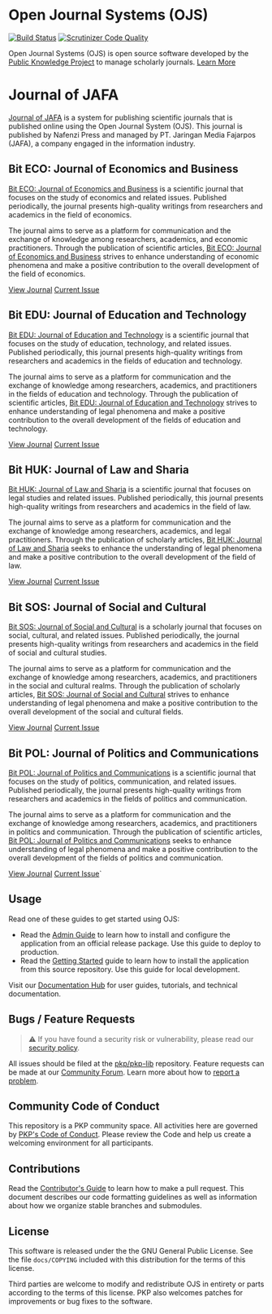 # Open Journal Systems (OJS)

[![Build Status](https://app.travis-ci.com/pkp/ojs.svg?branch=main)](https://app.travis-ci.com/pkp/ojs)
[![Scrutinizer Code Quality](https://scrutinizer-ci.com/g/pkp/ojs/badges/quality-score.png?b=main)](https://scrutinizer-ci.com/g/pkp/ojs/?branch=main)

Open Journal Systems (OJS) is open source software developed by the [Public Knowledge Project](https://pkp.sfu.ca/) to manage scholarly journals. [Learn More](https://pkp.sfu.ca/software/ojs/)

# Journal of JAFA 

[Journal of JAFA](https://journal.fajarpos.com/) is a system for publishing scientific journals that is published online using the Open Journal System (OJS). This journal is published by Nafenzi Press and managed by PT. Jaringan Media Fajarpos (JAFA), a company engaged in the information industry.

## Bit ECO: Journal of Economics and Business

[Bit ECO: Journal of Economics and Business](https://journal.fajarpos.com/index.php/eco) is a scientific journal that focuses on the study of economics and related issues. Published periodically, the journal presents high-quality writings from researchers and academics in the field of economics.

The journal aims to serve as a platform for communication and the exchange of knowledge among researchers, academics, and economic practitioners. Through the publication of scientific articles, [Bit ECO: Journal of Economics and Business](https://journal.fajarpos.com/index.php/eco/) strives to enhance understanding of economic phenomena and make a positive contribution to the overall development of the field of economics.

[View Journal](https://journal.fajarpos.com/index.php/eco) [Current Issue](https://journal.fajarpos.com/index.php/eco/issue/current)

## Bit EDU: Journal of Education and Technology

[Bit EDU: Journal of Education and Technology](https://journal.fajarpos.com/index.php/edu) is a scientific journal that focuses on the study of education, technology, and related issues. Published periodically, this journal presents high-quality writings from researchers and academics in the fields of education and technology.

The journal aims to serve as a platform for communication and the exchange of knowledge among researchers, academics, and practitioners in the fields of education and technology. Through the publication of scientific articles, [Bit EDU: Journal of Education and Technology](https://journal.fajarpos.com/index.php/edu/) strives to enhance understanding of legal phenomena and make a positive contribution to the overall development of the fields of education and technology.

[View Journal](https://journal.fajarpos.com/index.php/edu) [Current Issue](https://journal.fajarpos.com/index.php/edu/issue/current)

## Bit HUK: Journal of Law and Sharia

[Bit HUK: Journal of Law and Sharia](https://journal.fajarpos.com/index.php/huk) is a scientific journal that focuses on legal studies and related issues. Published periodically, this journal presents high-quality writings from researchers and academics in the field of law.

The journal aims to serve as a platform for communication and the exchange of knowledge among researchers, academics, and legal practitioners. Through the publication of scholarly articles, [Bit HUK: Journal of Law and Sharia](https://journal.fajarpos.com/index.php/huk/) seeks to enhance the understanding of legal phenomena and make a positive contribution to the overall development of the field of law.

[View Journal](https://journal.fajarpos.com/index.php/huk) [Current Issue](https://journal.fajarpos.com/index.php/huk/issue/current)

## Bit SOS: Journal of Social and Cultural

[Bit SOS: Journal of Social and Cultural](https://journal.fajarpos.com/index.php/sos) is a scholarly journal that focuses on social, cultural, and related issues. Published periodically, the journal presents high-quality writings from researchers and academics in the field of social and cultural studies.

The journal aims to serve as a platform for communication and the exchange of knowledge among researchers, academics, and practitioners in the social and cultural realms. Through the publication of scholarly articles, [Bit SOS: Journal of Social and Cultural](https://journal.fajarpos.com/index.php/sos/) strives to enhance understanding of legal phenomena and make a positive contribution to the overall development of the social and cultural fields.

[View Journal](https://journal.fajarpos.com/index.php/sos) [Current Issue](https://journal.fajarpos.com/index.php/sos/issue/current)

## Bit POL: Journal of Politics and Communications

[Bit POL: Journal of Politics and Communications](https://journal.fajarpos.com/index.php/pol) is a scientific journal that focuses on the study of politics, communication, and related issues. Published periodically, the journal presents high-quality writings from researchers and academics in the fields of politics and communication.

The journal aims to serve as a platform for communication and the exchange of knowledge among researchers, academics, and practitioners in politics and communication. Through the publication of scientific articles, [Bit POL: Journal of Politics and Communications](https://journal.fajarpos.com/index.php/pol/) seeks to enhance understanding of legal phenomena and make a positive contribution to the overall development of the fields of politics and communication.

[View Journal](https://journal.fajarpos.com/index.php/pol) [Current Issue](https://journal.fajarpos.com/index.php/pol/issue/current)`

## Usage

Read one of these guides to get started using OJS:

- Read the [Admin Guide](https://docs.pkp.sfu.ca/admin-guide/) to learn how to install and configure the application from an official release package. Use this guide to deploy to production.
- Read the [Getting Started](https://docs.pkp.sfu.ca/dev/documentation/en/getting-started) guide to learn how to install the application from this source repository. Use this guide for local development.

Visit our [Documentation Hub](https://docs.pkp.sfu.ca/) for user guides, tutorials, and technical documentation.

## Bugs / Feature Requests

> ⚠️ If you have found a security risk or vulnerability, please read our [security policy](SECURITY.md).

All issues should be filed at the [pkp/pkp-lib](https://github.com/pkp/pkp-lib/issues/) repository. Feature requests can be made at our [Community Forum](https://forum.pkp.sfu.ca/). Learn more about how to [report a problem](https://docs.pkp.sfu.ca/dev/contributors/#report-a-problem).

## Community Code of Conduct

This repository is a PKP community space. All activities here are governed by [PKP's Code of Conduct](https://pkp.sfu.ca/code-of-conduct/). Please review the Code and help us create a welcoming environment for all participants.

## Contributions

Read the [Contributor's Guide](https://docs.pkp.sfu.ca/dev/contributors/) to learn how to make a pull request. This document describes our code formatting guidelines as well as information about how we organize stable branches and submodules.

## License

This software is released under the the GNU General Public License. See the file `docs/COPYING` included with this distribution for the terms of this license.

Third parties are welcome to modify and redistribute OJS in entirety or parts according to the terms of this license. PKP also welcomes patches for improvements or bug fixes to the software.
